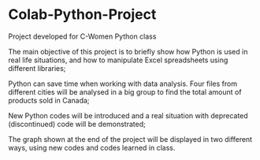 # Colab-Python-Project
Project developed for C-Women Python class

The main objective of this project is to briefly show how Python is used in real life situations, and how to manipulate Excel spreadsheets using different libraries;

Python can save time when working with data analysis. Four files from different cities will be analysed in a big group to find the total amount of products sold in Canada;

New Python codes will be introduced and a real situation with deprecated (discontinued) code will be demonstrated;

The graph shown at the end of the project will be displayed in two different ways, using new codes and codes learned in class.

